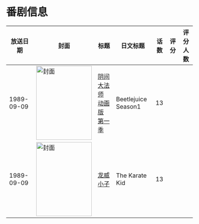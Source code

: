 # 番剧信息

|放送日期|封面|标题|日文标题|话数|评分|评分人数|
|---|---|---|---|---|---|---|
|1989-09-09|<img src="//lain.bgm.tv/pic/cover/c/c2/07/518331_wnOwN.jpg" alt="封面" style="width:150px;height:200px;object-fit:cover;">|[阴间大法师 动画版 第一季](https://bangumi.tv/subject/518331)|Beetlejuice Season1|13|||
|1989-09-09|<img src="//lain.bgm.tv/pic/cover/c/1c/ad/532142_7X7Ca.jpg" alt="封面" style="width:150px;height:200px;object-fit:cover;">|[龙威小子](https://bangumi.tv/subject/532142)|The Karate Kid|13|||
